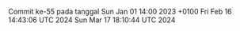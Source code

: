 Commit ke-55 pada tanggal Sun Jan 01 14:00 2023 +0100
Fri Feb 16 14:43:06 UTC 2024
Sun Mar 17 18:10:44 UTC 2024
